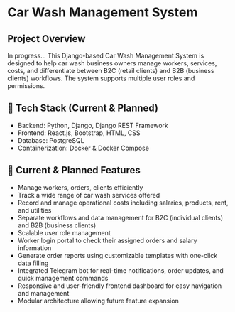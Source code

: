 # Car Wash Management System

## Project Overview

In progress...
This Django-based Car Wash Management System is designed to help car wash business owners manage workers, services, costs, and differentiate between B2C (retail clients) and B2B (business clients) workflows. The system supports multiple user roles and permissions.

## 🔧 Tech Stack (Current & Planned)
- Backend: Python, Django, Django REST Framework
- Frontend: React.js, Bootstrap, HTML, CSS
- Database: PostgreSQL
- Containerization: Docker & Docker Compose

## 🚀 Current & Planned Features
- Manage workers, orders, clients efficiently
- Track a wide range of car wash services offered
- Record and manage operational costs including salaries, products, rent, and utilities
- Separate workflows and data management for B2C (individual clients) and B2B (business clients)
- Scalable user role management
- Worker login portal to check their assigned orders and salary information
- Generate order reports using customizable templates with one-click data filling
- Integrated Telegram bot for real-time notifications, order updates, and quick management commands
- Responsive and user-friendly frontend dashboard for easy navigation and management
- Modular architecture allowing future feature expansion



